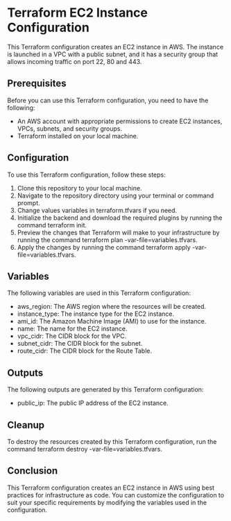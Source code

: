 # Terraform EC2 Instance Configuration

This Terraform configuration creates an EC2 instance in AWS. The instance is launched in a VPC with a public subnet, and it has a security group that allows incoming traffic on port 22, 80 and 443.

## Prerequisites

Before you can use this Terraform configuration, you need to have the following:

- An AWS account with appropriate permissions to create EC2 instances, VPCs, subnets, and security groups.
- Terraform installed on your local machine.

## Configuration

To use this Terraform configuration, follow these steps:

1. Clone this repository to your local machine.
2. Navigate to the repository directory using your terminal or command prompt.
3. Change values variables in terraform.tfvars if you need.
4. Initialize the backend and download the required plugins by running the command terraform init.
5. Preview the changes that Terraform will make to your infrastructure by running the command terraform plan -var-file=variables.tfvars.
6. Apply the changes by running the command terraform apply -var-file=variables.tfvars.

## Variables

The following variables are used in this Terraform configuration:

- aws_region: The AWS region where the resources will be created.
- instance_type: The instance type for the EC2 instance.
- ami_id: The Amazon Machine Image (AMI) to use for the instance.
- name: The name for the EC2 instance.
- vpc_cidr: The CIDR block for the VPC.
- subnet_cidr: The CIDR block for the subnet.
- route_cidr: The CIDR block for the Route Table.

## Outputs

The following outputs are generated by this Terraform configuration:

- public_ip: The public IP address of the EC2 instance.

## Cleanup

To destroy the resources created by this Terraform configuration, run the command terraform destroy -var-file=variables.tfvars.

## Conclusion

This Terraform configuration creates an EC2 instance in AWS using best practices for infrastructure as code. You can customize the configuration to suit your specific requirements by modifying the variables used in the configuration.
